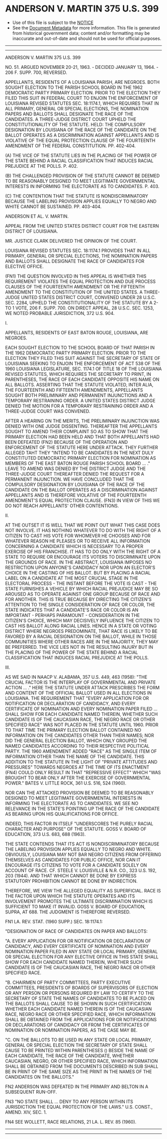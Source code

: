 ---
---

# ANDERSON V. MARTIN 375 U.S. 399

* Use of this file is subject to the [NOTICE](https://github.com/publicdocs/notice/blob/master/NOTICE)
* See the [Document Metadata](../../../) for more information.
  This file is generated from historical government data; content and/or formatting may be inaccurate and out-of-date and should not be used for official purposes.

----------
----------

ANDERSON V. MARTIN 375 U.S. 399

NO. 51.  ARGUED NOVEMBER 20-21, 1963.  - DECIDED JANUARY 13, 1964.  - 206 F. SUPP. 700, REVERSED.

APPELLANTS, RESIDENTS OF A LOUISIANA PARISH, ARE NEGROES.  BOTH SOUGHT ELECTION TO THE PARISH SCHOOL BOARD IN THE 1962 DEMOCRATIC PARTY PRIMARY ELECTION.  PRIOR TO THE ELECTION THEY FILED THIS SUIT IN FEDERAL COURT TO ENJOIN THE ENFORCEMENT OF LOUISIANA REVISED STATUTES SEC. 18:1174.1, WHICH REQUIRES THAT IN ALL PRIMARY, GENERAL OR SPECIAL ELECTIONS, THE NOMINATION PAPERS AND BALLOTS SHALL DESIGNATE THE RACE OF THE CANDIDATES.  A THREE-JUDGE DISTRICT COURT UPHELD THE CONSTITUTIONALITY OF THE STATUTE.  HELD:  THE COMPULSORY DESIGNATION BY LOUISIANA OF THE RACE OF THE CANDIDATE ON THE BALLOT OPERATES AS A DISCRIMINATION AGAINST APPELLANTS AND IS VIOLATIVE OF THE EQUAL PROTECTION CLAUSE OF THE FOURTEENTH AMENDMENT OF THE FEDERAL CONSTITUTION.  PP. 402-404.

(A)  THE VICE OF THE STATUTE LIES IN THE PLACING OF THE POWER OF THE STATE BEHIND A RACIAL CLASSIFICATION THAT INDUCES RACIAL PREJUDICE AT THE POLLS.  P. 402.

(B)  THE CHALLENGED PROVISION OF THE STATUTE CANNOT BE DEEMED TO BE REASONABLY DESIGNED TO MEET LEGITIMATE GOVERNMENTAL INTERESTS IN INFORMING THE ELECTORATE AS TO CANDIDATES.  P. 403.

(C)  THE CONTENTION THAT THE STATUTE IS NONDISCRIMINATORY BECAUSE THE LABELING PROVISION APPLIES EQUALLY TO NEGRO AND WHITE CANNOT BE SUSTAINED.  PP. 403-404.

ANDERSON ET AL. V. MARTIN.

APPEAL FROM THE UNITED STATES DISTRICT COURT FOR THE EASTERN DISTRICT OF LOUISIANA.

MR. JUSTICE CLARK DELIVERED THE OPINION OF THE COURT.

LOUISIANA REVISED STATUTES SEC. 18:1174.1 PROVIDES THAT IN ALL PRIMARY, GENERAL OR SPECIAL ELECTIONS, THE NOMINATION PAPERS AND BALLOTS SHALL DESIGNATE THE RACE OF CANDIDATES FOR ELECTIVE OFFICE.

(FN1)  THE QUESTION INVOLVED IN THIS APPEAL IS WHETHER THIS REQUIREMENT VIOLATES THE EQUAL PROTECTION AND DUE PROCESS CLAUSES OF THE FOURTEENTH AMENDMENT OR THE FIFTEENTH AMENDMENT TO THE CONSTITUTION OF THE UNITED STATES.  A THREE-JUDGE UNITED STATES DISTRICT COURT, CONVENED UNDER 28 U.S.C. SEC. 2284, UPHELD THE CONSTITUTIONALITY OF THE STATUTE BY A 2-TO 1 VOTE, 206 F. SUPP. 700.  ON DIRECT APPEAL, 28 U.S.C. SEC. 1253, WE NOTED PROBABLE JURISDICTION, 372 U.S. 904.

I.

APPELLANTS, RESIDENTS OF EAST BATON ROUGE, LOUISIANA, ARE NEGROES.

EACH SOUGHT ELECTION TO THE SCHOOL BOARD OF THAT PARISH IN THE 1962 DEMOCRATIC PARTY PRIMARY ELECTION.  PRIOR TO THE ELECTION THEY FILED THIS SUIT AGAINST THE SECRETARY OF STATE OF LOUISIANA SEEKING TO ENJOIN THE ENFORCEMENT OF ACT 538 OF THE 1960 LOUISIANA LEGISLATURE, SEC. 1174.1 OF TITLE 18 OF THE LOUISIANA REVISED STATUTES, WHICH REQUIRES THE SECRETARY TO PRINT, IN PARENTHESES, THE RACE OF EACH CANDIDATE OPPOSITE HIS NAME ON ALL BALLOTS.  ASSERTING THAT THE STATUTE VIOLATED, INTER ALIA, THE FOURTEENTH AND FIFTEENTH AMENDMENTS, APPELLANTS SOUGHT BOTH PRELIMINARY AND PERMANENT INJUNCTIONS AND A TEMPORARY RESTRAINING ORDER.  A UNITED STATES DISTRICT JUDGE DENIED THE MOTION FOR A TEMPORARY RESTRAINING ORDER AND A THREE-JUDGE COURT WAS CONVENED.

AFTER A HEARING ON THE MERITS, THE PRELIMINARY INJUNCTION WAS DENIED WITH ONE JUDGE DISSENTING.  THEREAFTER THE APPELLANTS SOUGHT TO AMEND THEIR COMPLAINT SO AS TO SHOW THAT THE PRIMARY ELECTION HAD BEEN HELD AND THAT BOTH APPELLANTS HAD BEEN DEFEATED (FN2) BECAUSE OF THE OPERATION AND ENFORCEMENT OF THE STATUTE HERE UNDER ATTACK.  THEY FURTHER ALLEGED TAHT THEY "INTEND TO BE CANDIDATES IN THE NEXT DULY CONSTITUTED DEMOCRATIC PRIMARY ELECTION FOR NOMINATION AS MEMBERS OF THE EAST BATON ROUGE PARISH SCHOOL BOARD  ...  ."  LEAVE TO AMEND WAS DENIED BY THE DISTRICT JUDGE AND THE THREE-JUDGE COURT THEREAFTER DENIED THE REQUEST FOR A PERMANENT INJUNCTION.  WE HAVE CONCLUDED THAT THE COMPULSORY DESIGNATION BY LOUISIANA OF THE RACE OF THE CANDIDATE ON THE BALLOT OPERATES AS A DISCRIMINATION AGAINST APPELLANTS AND IS THEREFORE VIOLATIVE OF THE FOURTEENTH AMENDMENT'S EQUAL PROTECTION CLAUSE.  (FN3)  IN VIEW OF THIS WE DO NOT REACH APPELLANTS' OTHER CONTENTIONS.

II.

AT THE OUTSET IT IS WELL THAT WE POINT OUT WHAT THIS CASE DOES NOT INVOLVE.  IT HAS NOTHING WHATEVER TO DO WITH THE RIGHT OF A CITIZEN TO CAST HIS VOTE FOR WHOMEVER HE CHOOSES AND FOR WHATEVER REASON HE PLEASES OR TO RECEIVE ALL INFORMATION CONCERNING A CANDIDATE WHICH IS NECESSARY TO A PROPER EXERCISE OF HIS FRANCHISE.  IT HAS TO DO ONLY WITH THE RIGHT OF A STATE TO REQUIRE OR ENCOURAGE ITS VOTERS TO DISCRIMINATE UPON THE GROUNDS OF RACE.  IN THE ABSTRACT, LOUISIANA IMPOSES NO RESTRICTION UPON ANYONE'S CANDIDACY NOR UPON AN ELECTOR'S CHOICE IN THE CASTING OF HIS BALLOT.  BUT BY PLACING A RACIAL LABEL ON A CANDIDATE AT THE MOST CRUCIAL STAGE IN THE ELECTORAL PROCESS - THE INSTANT BEFORE THE VOTE IS CAST - THE STATE FURNISHES A VEHICLE BY WHICH RACIAL PREJUDICE MAY BE SO AROUSED AS TO OPERATE AGAINST ONE GROUP BECAUSE OF RACE AND FOR ANOTHER.  THIS IS TRUE BECAUSE BY DIRECTING THE CITIZEN'S ATTENTION TO THE SINGLE CONSIDERATION OF RACE OR COLOR, THE STATE INDICATES THAT A CANDIDATE'S RACE OR COLOR IS AN IMPORTANT - PERHAPS PARAMOUNT - CONSIDERATION IN THE CITIZEN'S CHOICE, WHICH MAY DECISIVELY INFLUENCE THE CITIZEN TO CAST HIS BALLOT ALONG RACIAL LINES.  HENCE IN A STATE OR VOTING DISTRICT WHERE NEGROES PREDOMINATE, THAT RACE IS LIKELY TO BE FAVORED BY A RACIAL DESIGNATION ON THE BALLOT, WHILE IN THOSE COMMUNITIES WHERE OTHER RACES ARE IN THE MAJORITY, THEY MAY BE PREFERRED.  THE VICE LIES NOT IN THE RESULTING INJURY BUT IN THE PLACING OF THE POWER OF THE STATE BEHIND A RACIAL CLASSIFICATION THAT INDUCES RACIAL PREJUDICE AT THE POLLS.

III.

AS WE SAID IN NAACP V. ALABAMA, 357 U.S. 449, 463 (1958):  "THE CRUCIAL FACTOR IS THE INTERPLAY OF GOVERNMENTAL AND PRIVATE ACTION  ... ."  HERE THE STATUTE UNDER ATTACK PRESCRIBES THE FORM AND CONTENT OF THE OFFICIAL BALLOT USED IN ALL ELECTIONS IN LOUISIANA.  THE REQUIREMENT THAT "EVERY APPLICATION FOR OR NOTIFICATION OR DECLARATION OF CANDIDACY, AND EVERY CERTIFICATE OF NOMINATION AND EVERY NOMINATION PAPER FILED  ...  SHALL SHOW FOR EACH CANDIDATE NAMED THEREIN, WHETHER SUCH CANDIDATE IS OF THE CAUCASIAN RACE, THE NEGRO RACE OR OTHER SPECIFIED RACE" WAS NOT PLACED IN THE STATUTE UNTIL 1960.  PRIOR TO THAT TIME THE PRIMARY ELECTION BALLOT CONTAINED NO INFORMATION ON THE CANDIDATES OTHER THAN THEIR NAMES; NOR DID THE GENERAL ELECTION BALLOT, WHICH ONLY GROUPED THE NAMED CANDIDATES ACCORDING TO THEIR RESPECTIVE POLITICAL PARTY.  THE 1960 AMENDMENT ADDED "RACE" AS THE SINGLE ITEM OF INFORMATION OTHER THAN THE NAME OF THE CANDIDATE.  THIS ADDITION TO THE STATUTE IN THE LIGHT OF "PRIVATE ATTITUDES AND PRESSURES" TOWARDS NEGROES AT THE TIME OF ITS ENACTMENT (FN4) COULD ONLY RESULT IN THAT "REPRESSIVE EFFECT" WHICH "WAS BROUGHT TO BEAR ONLY AFTER THE EXERCISE OF GOVERNMENTAL POWER."  BATES V. LITTLE ROCK, 361 U.S. 516, 524 (1960).

NOR CAN THE ATTACKED PROVISION BE DEEMED TO BE REASONABLY DESIGNED TO MEET LEGITIMATE GOVERNMENTAL INTERESTS IN INFORMING THE ELECTORATE AS TO CANDIDATES.  WE SEE NO RELEVANCE IN THE STATE'S POINTING UP THE RACE OF THE CANDIDATE AS BEARING UPON HIS QUALIFICATIONS FOR OFFICE.

INDEED, THIS FACTOR IN ITSELF "UNDERSCORES THE PURELY RACIAL CHARACTER AND PURPOSE" OF THE STATUTE.  GOSS V. BOARD OF EDUCATION, 373 U.S. 683, 688 (1963).

THE STATE CONTENDS THAT ITS ACT IS NONDISCRIMINATORY BECAUSE THE LABELING PROVISION APPLIES EQUALLY TO NEGRO AND WHITE.  OBVIOUSLY, LOUISIANA MAY NOT BAR NEGRO CITIZENS FROM OFFERING THEMSELVES AS CANDIDATES FOR PUBLIC OFFICE, NOR CAN IT ENCOURAGE ITS CITIZENS TO VOTE FOR A CANDIDATE SOLELY ON ACCOUNT OF RACE.  CF. STEELE V. LOUISVILLE & N.R. CO., 323 U.S. 192, 203 (1944).   AND THAT WHICH CANNOT BE DONE BY EXPRESS STATUTORY PROHIBITION CANNOT BE DONE BY INDIRECTION.

THEREFORE, WE VIEW THE ALLEGED EQUALITY AS SUPERFICIAL.  RACE IS THE FACTOR UPON WHICH THE STATUTE OPERATES AND ITS INVOLVEMENT PROMOTES THE ULTIMATE DISCRIMINATION WHICH IS SUFFICIENT TO MAKE IT INVALID.  GOSS V. BOARD OF EDUCATION, SUPRA, AT 688.  THE JUDGMENT IS THEREFORE REVERSED.

FN1  LA. REV. STAT. (1960 SUPP.) SEC. 18:1174.1:

"DESIGNATION OF RACE OF CANDIDATES ON PAPER AND BALLOTS:

"A.  EVERY APPLICATION FOR OR NOTIFICATION OR DECLARATION OF CANDIDACY, AND EVERY CERTIFICATE OF NOMINATION AND EVERY NOMINATION PAPER FILED IN ANY STATE OR LOCAL PRIMARY, GENERAL OR SPECIAL ELECTION FOR ANY ELECTIVE OFFICE IN THIS STATE SHALL SHOW FOR EACH CANDIDATE NAMED THEREIN, WHETHER SUCH CANDIDATE IS OF THE CAUCASIAN RACE, THE NEGRO RACE OR OTHER SPECIFIED RACE.

"B.  CHAIRMEN OF PARTY COMMITTEES, PARTY EXECUTIVE COMMITTEES, PRESIDENTS OF BOARDS OF SUPERVISORS OF ELECTION OR ANY PERSON OR PERSONS REQUIRED BY LAW TO CERTIFY TO THE SECRETARY OF STATE THE NAMES OF CANDIDATES TO BE PLACED ON THE BALLOTS SHALL CAUSE TO BE SHOWN IN SUCH CERTIFICATION WHETHER EACH CANDIDATE NAMED THEREIN IS OF THE CAUCASIAN RACE, NEGRO RACE OR OTHER SPECIFIED RACE, WHICH INFORMATION SHALL BE OBTAINED FROM THE APPLICATIONS FOR OR NOTIFICATIONS OR DECLARATIONS OF CANDIDACY OR FROM THE CERTIFICATES OF NOMINATION OR NOMINATION PAPERS, AS THE CASE MAY BE.

"C.  ON THE BALLOTS TO BE USED IN ANY STATE OR LOCAL PRIMARY, GENERAL OR SPECIAL ELECTION THE SECRETARY OF STATE SHALL CAUSE TO BE PRINTED WITHIN PARENTHESES () BESIDE THE NAME OF EACH CANDIDATE, THE RACE OF THE CANDIDATE, WHETHER CAUCASIAN, NEGRO, OR OTHER SPECIFIED RACE, WHICH INFORMATION SHALL BE OBTAINED FROM THE DOCUMENTS DESCRIBED IN SUB SHALL BE IN PRINT OF THE SAME SIZE AS THE PRINT IN THE NAMES OF THE CANDIDATES ON THE BALLOTS."

FN2  ANDERSON WAS DEFEATED IN THE PRIMARY AND BELTON IN A SUBSEQUENT RUN-OFF.

FN3  "NO STATE SHALL  ...  DENY TO ANY PERSON WITHIN ITS JURISDICTION THE EQUAL PROTECTION OF THE LAWS."  U.S. CONST., AMEND. XIV, SEC. 1.

FN4  SEE WOLLETT, RACE RELATIONS, 21 LA. L. REV. 85 (1960).


----------
----------

